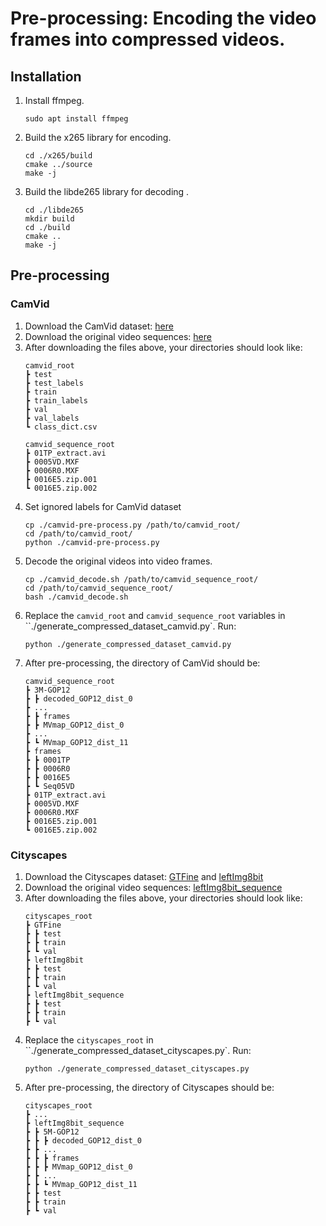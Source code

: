 # Pre-processing: Encoding the video frames into compressed videos.

## Installation
1. Install ffmpeg.
    ```
    sudo apt install ffmpeg
    ```
2. Build the x265 library for encoding.
    ```
    cd ./x265/build
    cmake ../source
    make -j
    ```
3. Build the libde265 library for decoding .
    ```
    cd ./libde265
    mkdir build
    cd ./build
    cmake ..
    make -j
    ```

## Pre-processing
### CamVid
1. Download the CamVid dataset: [here](https://www.kaggle.com/datasets/carlolepelaars/camvid?resource=download)
2. Download the original video sequences: [here](http://vis.cs.ucl.ac.uk/Download/G.Brostow/CamVid/)
3. After downloading the files above, your directories should look like:
    ```
    camvid_root
    ┣ test
    ┣ test_labels
    ┣ train
    ┣ train_labels
    ┣ val
    ┣ val_labels
    ┗ class_dict.csv

    camvid_sequence_root
    ┣ 01TP_extract.avi
    ┣ 0005VD.MXF
    ┣ 0006R0.MXF
    ┣ 0016E5.zip.001
    ┗ 0016E5.zip.002
    ```
4. Set ignored labels for CamVid dataset
    ```
    cp ./camvid-pre-process.py /path/to/camvid_root/
    cd /path/to/camvid_root/
    python ./camvid-pre-process.py
    ```
5. Decode the original videos into video frames.
    ```
    cp ./camvid_decode.sh /path/to/camvid_sequence_root/
    cd /path/to/camvid_sequence_root/
    bash ./camvid_decode.sh
    ```
6. Replace the `camvid_root` and `camvid_sequence_root` variables in ``./generate_compressed_dataset_camvid.py`. Run:
    ```
    python ./generate_compressed_dataset_camvid.py
    ```
7. After pre-processing, the directory of CamVid should be:
    ```
    camvid_sequence_root
    ┣ 3M-GOP12
    ┣ ┣ decoded_GOP12_dist_0
    ┣ ...
    ┣ ┣ frames
    ┣ ┣ MVmap_GOP12_dist_0
    ┣ ...
    ┣ ┗ MVmap_GOP12_dist_11
    ┣ frames
    ┣ ┣ 0001TP
    ┣ ┣ 0006R0
    ┣ ┣ 0016E5
    ┣ ┗ Seq05VD
    ┣ 01TP_extract.avi
    ┣ 0005VD.MXF
    ┣ 0006R0.MXF
    ┣ 0016E5.zip.001
    ┗ 0016E5.zip.002
    ```


### Cityscapes
1. Download the Cityscapes dataset: [GTFine](https://www.cityscapes-dataset.com/file-handling/?packageID=1) and [leftImg8bit](https://www.cityscapes-dataset.com/file-handling/?packageID=3)
2. Download the original video sequences: [leftImg8bit_sequence](https://www.cityscapes-dataset.com/file-handling/?packageID=14)
3. After downloading the files above, your directories should look like:
    ```
    cityscapes_root
    ┣ GTFine
    ┣ ┣ test
    ┣ ┣ train
    ┣ ┗ val
    ┣ leftImg8bit
    ┣ ┣ test
    ┣ ┣ train
    ┣ ┗ val
    ┣ leftImg8bit_sequence
    ┣ ┣ test
    ┣ ┣ train
    ┣ ┗ val
    ```
4. Replace the `cityscapes_root` in ``./generate_compressed_dataset_cityscapes.py`. Run:
    ```
    python ./generate_compressed_dataset_cityscapes.py
    ```
5. After pre-processing, the directory of Cityscapes should be:
    ```
    cityscapes_root
    ┣ ...
    ┣ leftImg8bit_sequence
    ┣ ┣ 5M-GOP12
    ┣ ┣ ┣ decoded_GOP12_dist_0
    ┣ ┣ ...
    ┣ ┣ ┣ frames
    ┣ ┣ ┣ MVmap_GOP12_dist_0
    ┣ ┣ ...
    ┣ ┣ ┗ MVmap_GOP12_dist_11
    ┣ ┣ test
    ┣ ┣ train
    ┣ ┗ val
    ```